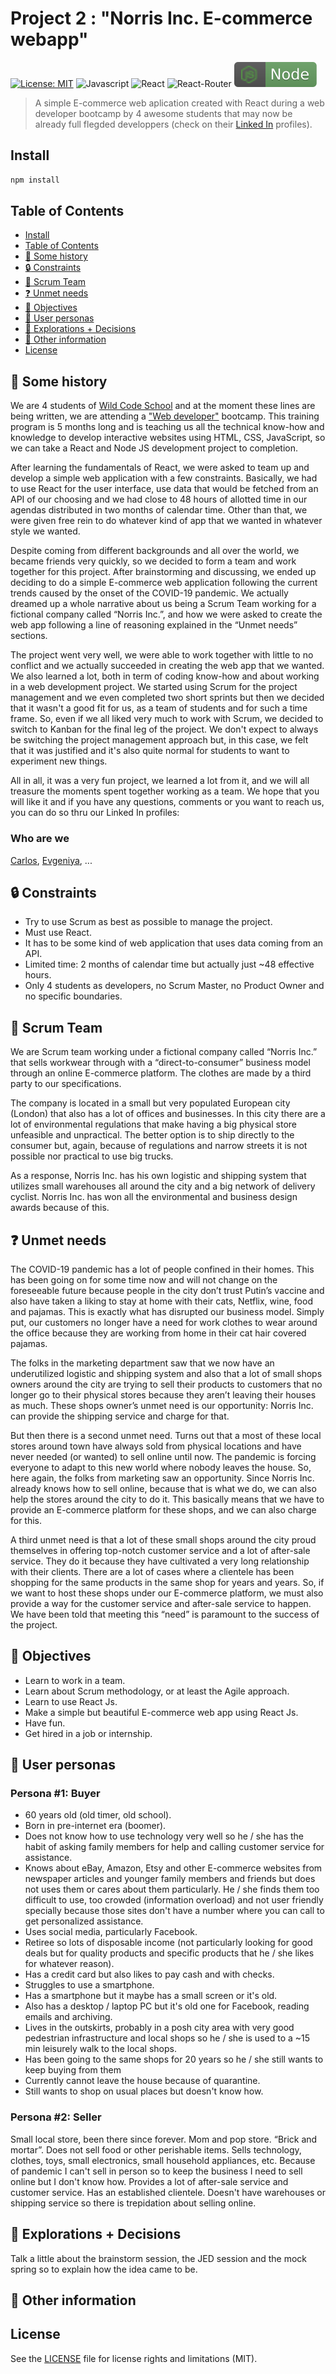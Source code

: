 # Project 2 : "Norris Inc. E-commerce webapp"
[![License: MIT](https://img.shields.io/badge/License-MIT-yellow.svg)](https://opensource.org/licenses/MIT)
![Javascript](https://aleen42.github.io/badges/src/javascript.svg)
![React](https://aleen42.github.io/badges/src/react.svg)
![React-Router](https://aleen42.github.io/badges/src/router.svg)
![NodeJs](https://github.com/aleen42/badges/raw/master/src/node.svg)

> A simple E-commerce web aplication created with React during a web developer bootcamp by 4 awesome students that may now be already full flegded developpers (check on their [Linked In](##who-are-we) profiles).

## Install
```bash
npm install
```
## Table of Contents
- [Install](#install)
- [Table of Contents](#table-of-contents)
- [:seedling: Some history](#seedling-some-history)
- [:lock: Constraints](#lock-constraints)
- [:rugby_football: Scrum Team](#rugby_football-scrum-team)
- [:question: Unmet needs](#question-unmet-needs)
- [:money_with_wings: Objectives](#money_with_wings-objectives)
- [:walking: User personas](#walking-user-personas)
- [:brain: Explorations + Decisions](#brain-explorations--decisions)
- [:link: Other information](#link-other-information)
- [License](#license)


## :seedling: Some history
We are 4 students of [Wild Code School](https://www.wildcodeschool.com/) and at the moment these lines are being written, we are attending a ["Web developer"](https://www.wildcodeschool.com/en-GB/trainings/web-developer-full-time) bootcamp. This training program is 5 months long and is teaching us all the technical know-how and knowledge to develop interactive websites using HTML, CSS, JavaScript, so we can take a React and Node JS development project to completion.

After learning the fundamentals of React, we were asked to team up and develop a simple web application with a few constraints. Basically, we had to use React for the user interface, use data that would be fetched from an API of our choosing and we had close to 48 hours of allotted time in our agendas distributed in two months of calendar time. Other than that, we were given free rein to do whatever kind of app that we wanted in whatever style we wanted.

Despite coming from different backgrounds and all over the world, we became friends very quickly, so we decided to form a team and work together for this project. After brainstorming and discussing, we ended up deciding to do a simple E-commerce web application following the current trends caused by the onset of the COVID-19 pandemic. We actually dreamed up a whole narrative about us being a Scrum Team working for a fictional company called “Norris Inc.”, and how we were asked to create the web app following a line of reasoning explained in the “Unmet needs” sections.

The project went very well, we were able to work together with little to no conflict and we actually succeeded in creating the web app that we wanted. We also learned a lot, both in term of coding know-how and about working in a web development project. We started using Scrum for the project management and we even completed two short sprints but then we decided that it wasn't a good fit for us, as a team of students and for such a time frame. So, even if we all liked very much to work with Scrum, we decided to switch to Kanban for the final leg of the project. We don't expect to always be switching the project management approach but, in this case, we felt that it was justified and it's also quite normal for students to want to experiment new things.

All in all, it was a very fun project, we learned a lot from it, and we will all treasure the moments spent together working as a team. We hope that you will like it and if you have any questions, comments or you want to reach us, you can do so thru our Linked In profiles:

### Who are we
[Carlos](https://www.linkedin.com/in/carlosaore/),
[Evgeniya](https://www.linkedin.com/in/evgeniya-gabrikova/),
...

## :lock: Constraints
- Try to use Scrum as best as possible to manage the project.
- Must use React.
- It has to be some kind of web application that uses data coming from an API.
- Limited time: 2 months of calendar time but actually just ~48 effective hours.
- Only 4 students as developers, no Scrum Master, no Product Owner and no specific boundaries.

## :rugby_football: Scrum Team
We are Scrum team working under a fictional company called “Norris Inc.” that sells workwear through with a “direct-to-consumer” business model through an online E-commerce platform. The clothes are made by a third party to our specifications.

The company is located in a small but very populated European city (London) that also has a lot of offices and businesses. In this city there are a lot of environmental regulations that make having a big physical store unfeasible and unpractical. The better option is to ship directly to the consumer but, again, because of regulations and narrow streets it is not possible nor practical to use big trucks.

As a response, Norris Inc. has his own logistic and shipping system that utilizes small warehouses all around the city and a big network of delivery cyclist. Norris Inc. has won all the environmental and business design awards because of this.

## :question: Unmet needs
The COVID-19 pandemic has a lot of people confined in their homes. This has been going on for some time now and will not change on the foreseeable future because people in the city don’t trust Putin’s vaccine and also have taken a liking to stay at home with their cats, Netflix, wine, food and pajamas. This is exactly what has disrupted our business model. Simply put, our customers no longer have a need for work clothes to wear around the office because they are working from home in their cat hair covered pajamas.

The folks in the marketing department saw that we now have an underutilized logistic and shipping system and also that a lot of small shops owners around the city are trying to sell their products to customers that no longer go to their physical stores because they aren’t leaving their houses as much. These shops owner’s unmet need is our opportunity: Norris Inc. can provide the shipping service and charge for that.

But then there is a second unmet need. Turns out that a most of these local stores around town have always sold from physical locations and have never needed (or wanted) to sell online until now. The pandemic is forcing everyone to adapt to this new world where nobody leaves the house. So, here again, the folks from marketing saw an opportunity. Since Norris Inc. already knows how to sell online, because that is what we do, we can also help the stores around the city to do it. This basically means that we have to provide an E-commerce platform for these shops, and we can also charge for this.

A third unmet need is that a lot of these small shops around the city proud themselves in offering top-notch customer service and a lot of after-sale service. They do it because they have cultivated a very long relationship with their clients. There are a lot of cases where a clientele has been shopping for the same products in the same shop for years and years. So, if we want to host these shops under our E-commerce platform, we must also provide a way for the customer service and after-sale service to happen. We have been told that meeting this “need” is paramount to the success of the project.

## :money_with_wings: Objectives
- Learn to work in a team.
- Learn about Scrum methodology, or at least the Agile approach.
- Learn to use React Js.
- Make a simple but beautiful E-commerce web app using React Js.
- Have fun.
- Get hired in a job or internship.

## :walking: User personas
### Persona #1: Buyer
- 60 years old (old timer, old school).
- Born in pre-internet era (boomer).
- Does not know how to use technology very well so he / she has the habit of asking family members for help and calling customer service for assistance.
- Knows about eBay, Amazon, Etsy and other E-commerce websites from newspaper articles and younger family members and friends but does not uses them or cares about them particularly. He / she finds them too difficult to use, too crowded (information overload) and not user friendly specially because those sites don't have a number where you can call to get personalized assistance.
- Uses social media, particularly Facebook.
- Retiree so lots of disposable income (not particularly looking for good deals but for quality products and specific products that he / she likes for whatever reason).
- Has a credit card but also likes to pay cash and with checks.
- Struggles to use a smartphone.
- Has a smartphone but it maybe has a small screen or it's old.
- Also has a desktop / laptop PC but it's old one for Facebook, reading emails and archiving.
- Lives in the outskirts, probably in a posh city area with very good pedestrian infrastructure and local shops so he / she is used to a ~15 min leisurely walk to the local shops.
- Has been going to the same shops for 20 years so he / she still wants to keep buying from them
- Currently cannot leave the house because of quarantine.
- Still wants to shop on usual places but doesn't know how.

### Persona #2: Seller
Small local store, been there since forever.
Mom and pop store.
“Brick and mortar”.
Does not sell food or other perishable items.
Sells technology, clothes, toys, small electronics, small household appliances, etc. 
Because of pandemic I can't sell in person so to keep the business I need to sell online but I don't know how.
Provides a lot of after-sale service and customer service.
Has an established clientele.
Doesn't have warehouses or shipping service so there is trepidation about selling online.

## :brain: Explorations + Decisions
Talk a little about the brainstorm session, the JED session and the mock spring so to explain how the idea came to be.

## :link: Other information


## License
See the [LICENSE](LICENSE.md) file for license rights and limitations (MIT).
